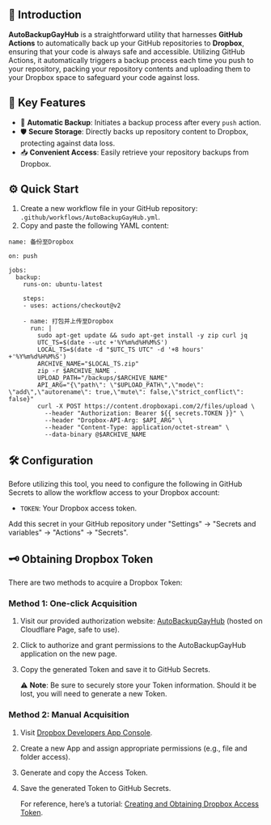 ## 📌 Introduction

**AutoBackupGayHub** is a straightforward utility that harnesses **GitHub Actions** to automatically back up your GitHub repositories to **Dropbox**, ensuring that your code is always safe and accessible. Utilizing GitHub Actions, it automatically triggers a backup process each time you push to your repository, packing your repository contents and uploading them to your Dropbox space to safeguard your code against loss.

## 🚀 Key Features

- 🔄 **Automatic Backup**: Initiates a backup process after every `push` action.
- 🛡️ **Secure Storage**: Directly backs up repository content to Dropbox, protecting against data loss.
- 📥 **Convenient Access**: Easily retrieve your repository backups from Dropbox.

## ⚙️ Quick Start

1. Create a new workflow file in your GitHub repository: `.github/workflows/AutoBackupGayHub.yml`.
2. Copy and paste the following YAML content:

```
name: 备份至Dropbox

on: push

jobs:
  backup:
    runs-on: ubuntu-latest

    steps:
    - uses: actions/checkout@v2

    - name: 打包并上传至Dropbox
      run: |
        sudo apt-get update && sudo apt-get install -y zip curl jq
        UTC_TS=$(date --utc +'%Y%m%d%H%M%S')
        LOCAL_TS=$(date -d "$UTC_TS UTC" -d '+8 hours' +'%Y%m%d%H%M%S')
        ARCHIVE_NAME="$LOCAL_TS.zip"
        zip -r $ARCHIVE_NAME .
        UPLOAD_PATH="/backups/$ARCHIVE_NAME"
        API_ARG="{\"path\": \"$UPLOAD_PATH\",\"mode\": \"add\",\"autorename\": true,\"mute\": false,\"strict_conflict\": false}"
        curl -X POST https://content.dropboxapi.com/2/files/upload \
          --header "Authorization: Bearer ${{ secrets.TOKEN }}" \
          --header "Dropbox-API-Arg: $API_ARG" \
          --header "Content-Type: application/octet-stream" \
          --data-binary @$ARCHIVE_NAME
```

## 🛠 Configuration

Before utilizing this tool, you need to configure the following in GitHub Secrets to allow the workflow access to your Dropbox account:

- `TOKEN`: Your Dropbox access token.

Add this secret in your GitHub repository under "Settings" -> "Secrets and variables" -> "Actions" -> "Secrets".

## 🗝 Obtaining Dropbox Token

There are two methods to acquire a Dropbox Token:

### Method 1: One-click Acquisition

1. Visit our provided authorization website: [AutoBackupGayHub](https://autobackupgayhub.pages.dev/) (hosted on Cloudflare Page, safe to use).

2. Click to authorize and grant permissions to the AutoBackupGayHub application on the new page.

3. Copy the generated Token and save it to GitHub Secrets.

   ⚠️ **Note**: Be sure to securely store your Token information. Should it be lost, you will need to generate a new Token.

### Method 2: Manual Acquisition

1. Visit [Dropbox Developers App Console](https://www.dropbox.com/developers/apps).

2. Create a new App and assign appropriate permissions (e.g., file and folder access).

3. Generate and copy the Access Token.

4. Save the generated Token to GitHub Secrets.

   For reference, here’s a tutorial: [Creating and Obtaining Dropbox Access Token](https://preventdirectaccess.com/docs/create-app-key-access-token-for-dropbox-account/).
